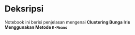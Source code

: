 # Deksripsi
Notebook ini berisi penjelasan mengenai **Clustering Bunga Iris Menggunakan Metode `K-Means`**
